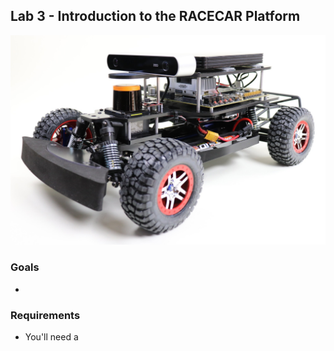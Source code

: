 ## Lab 3 - Introduction to the RACECAR Platform

![racecar](../assets/img/racecar.jpg)

### Goals
- 

### Requirements
- You'll need a 